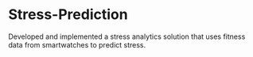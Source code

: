 # Stress-Prediction

Developed and implemented a stress analytics solution that uses fitness data from smartwatches to predict stress.  

